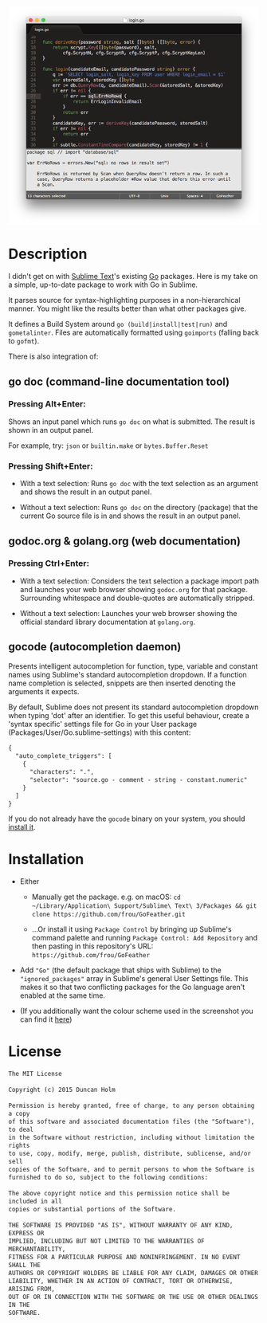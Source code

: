 ![shot]

# Description

I didn't get on with [Sublime Text]'s existing [Go] packages. Here is my take
on a simple, up-to-date package to work with Go in Sublime.

It parses source for syntax-highlighting purposes in a non-hierarchical manner.
You might like the results better than what other packages give.

It defines a Build System around `go (build|install|test|run)` and
`gometalinter`. Files are automatically formatted using `goimports` (falling
back to `gofmt`).

There is also integration of:

## go doc (command-line documentation tool)

### Pressing Alt+Enter:

Shows an input panel which runs `go doc` on what is submitted. The result is
shown in an output panel.

For example, try: `json` or `builtin.make` or `bytes.Buffer.Reset`

### Pressing Shift+Enter:

* With a text selection: Runs `go doc` with the text selection as an argument
and shows the result in an output panel.

* Without a text selection: Runs `go doc` on the directory (package) that the
current Go source file is in and shows the result in an output panel.

## godoc.org & golang.org (web documentation)

### Pressing Ctrl+Enter:

* With a text selection: Considers the text selection a package import path and
launches your web browser showing `godoc.org` for that package. Surrounding
whitespace and double-quotes are automatically stripped.

* Without a text selection: Launches your web browser showing the official
standard library documentation at `golang.org`.

## gocode (autocompletion daemon)

Presents intelligent autocompletion for function, type, variable and constant
names using Sublime's standard autocompletion dropdown. If a function name
completion is selected, snippets are then inserted denoting the arguments it
expects.

By default, Sublime does not present its standard autocompletion dropdown when
typing 'dot' after an identifier. To get this useful behaviour, create a
'syntax specific' settings file for Go in your User package
(Packages/User/Go.sublime-settings) with this content:

    {
      "auto_complete_triggers": [
        {
          "characters": ".",
          "selector": "source.go - comment - string - constant.numeric"
        }
      ]
    }

If you do not already have the `gocode` binary on your system, you should [install it](https://github.com/nsf/gocode#setup).


# Installation

* Either

    * Manually get the package. e.g. on macOS:
`cd ~/Library/Application\ Support/Sublime\ Text\ 3/Packages &&
git clone https://github.com/frou/GoFeather.git`

    * ...Or install it using `Package Control` by bringing up Sublime's command
palette and running `Package Control: Add Repository` and then pasting in this
repository's URL: `https://github.com/frou/GoFeather`

* Add `"Go"` (the default package that ships with Sublime) to the
`"ignored_packages"` array in Sublime's general User Settings file. This makes
it so that two conflicting packages for the Go language aren't enabled at the
same time.

* (If you additionally want the colour scheme used in the screenshot you can
find it [here][colour])

# License

```text
The MIT License

Copyright (c) 2015 Duncan Holm

Permission is hereby granted, free of charge, to any person obtaining a copy
of this software and associated documentation files (the "Software"), to deal
in the Software without restriction, including without limitation the rights
to use, copy, modify, merge, publish, distribute, sublicense, and/or sell
copies of the Software, and to permit persons to whom the Software is
furnished to do so, subject to the following conditions:

The above copyright notice and this permission notice shall be included in all
copies or substantial portions of the Software.

THE SOFTWARE IS PROVIDED "AS IS", WITHOUT WARRANTY OF ANY KIND, EXPRESS OR
IMPLIED, INCLUDING BUT NOT LIMITED TO THE WARRANTIES OF MERCHANTABILITY,
FITNESS FOR A PARTICULAR PURPOSE AND NONINFRINGEMENT. IN NO EVENT SHALL THE
AUTHORS OR COPYRIGHT HOLDERS BE LIABLE FOR ANY CLAIM, DAMAGES OR OTHER
LIABILITY, WHETHER IN AN ACTION OF CONTRACT, TORT OR OTHERWISE, ARISING FROM,
OUT OF OR IN CONNECTION WITH THE SOFTWARE OR THE USE OR OTHER DEALINGS IN THE
SOFTWARE.
```

[shot]: https://raw.githubusercontent.com/frou/GoFeather/master/screenshot.png
[colour]: https://github.com/frou/Humid
[sublime text]: https://www.sublimetext.com/
[go]: https://www.golang.org/

